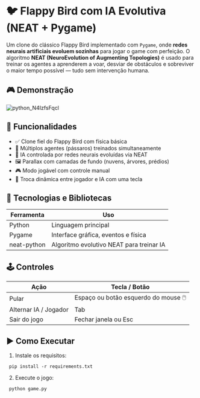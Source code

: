 # 🐦 Flappy Bird com IA Evolutiva (NEAT + Pygame)

 Um clone do clássico Flappy Bird implementado com `Pygame`, onde **redes neurais artificiais evoluem sozinhas** para jogar o game com perfeição. O algoritmo **NEAT (NeuroEvolution of Augmenting Topologies)** é usado para treinar os agentes a aprenderem a voar, desviar de obstáculos e sobreviver o maior tempo possível — tudo sem intervenção humana.

## 🎮 Demonstração

![python_N4IzfsFqcl](https://github.com/user-attachments/assets/8a32add9-1897-4c52-8f63-28c00d87e9f8)

## 🚀 Funcionalidades

- ✅ Clone fiel do Flappy Bird com física básica
- 🤖 Múltiplos agentes (pássaros) treinados simultaneamente
- 🧠 IA controlada por redes neurais evoluídas via NEAT
- 🖼️ Parallax com camadas de fundo (nuvens, árvores, prédios)
- 🎮 Modo jogável com controle manual
- 🔁 Troca dinâmica entre jogador e IA com uma tecla

## 🧩 Tecnologias e Bibliotecas

| Ferramenta     | Uso                                     |
|----------------|------------------------------------------|
| Python         | Linguagem principal                     |
| Pygame         | Interface gráfica, eventos e física     |
| neat-python    | Algoritmo evolutivo NEAT para treinar IA|

## 🕹️ Controles
|Ação	                 | Tecla / Botão                        |
|----------------------|--------------------------------------|
|Pular                 |	Espaço ou botão esquerdo do mouse 🖱️ |
|Alternar IA / Jogador	| Tab                                  |
|Sair do jogo          |	Fechar janela ou Esc                 |

## ▶️ Como Executar
1. Instale os requisitos:
<pre><code> pip install -r requirements.txt </code></pre>
2. Execute o jogo:
<pre><code> python game.py </code></pre>
